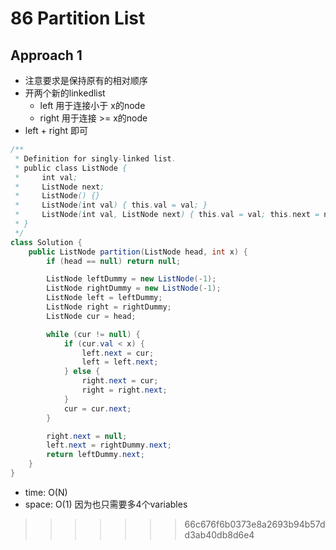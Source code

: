 # 86 Partition List

## Approach 1

- 注意要求是保持原有的相对顺序
- 开两个新的linkedlist
    - left 用于连接小于 x的node
    - right 用于连接 >= x的node
- left + right 即可

```java
/**
 * Definition for singly-linked list.
 * public class ListNode {
 *     int val;
 *     ListNode next;
 *     ListNode() {}
 *     ListNode(int val) { this.val = val; }
 *     ListNode(int val, ListNode next) { this.val = val; this.next = next; }
 * }
 */
class Solution {
    public ListNode partition(ListNode head, int x) {
        if (head == null) return null;

        ListNode leftDummy = new ListNode(-1);
        ListNode rightDummy = new ListNode(-1);
        ListNode left = leftDummy;
        ListNode right = rightDummy;
        ListNode cur = head;

        while (cur != null) {
            if (cur.val < x) {
                left.next = cur;
                left = left.next;
            } else {
                right.next = cur;
                right = right.next;
            }
            cur = cur.next;
        }

        right.next = null;
        left.next = rightDummy.next;
        return leftDummy.next;
    }
}
```
- time: O(N)
- space: O(1) 因为也只需要多4个variables
>>>>>>> 66c676f6b0373e8a2693b94b57dd3ab40db8d6e4